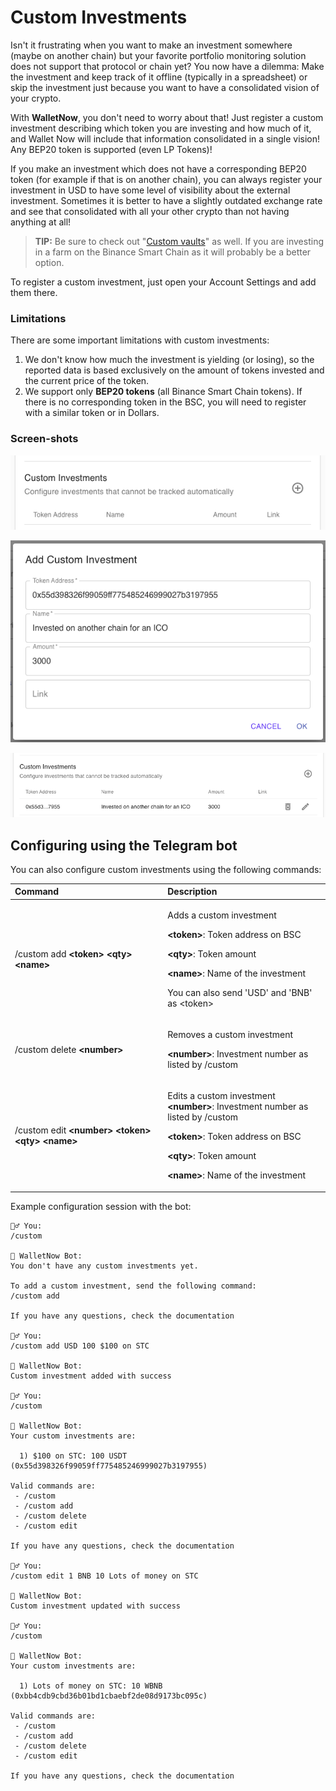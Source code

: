# Custom Investments

Isn't it frustrating when you want to make an investment somewhere \(maybe on another chain\) but your favorite portfolio monitoring solution does not support that protocol or chain yet? You now have a dilemma: Make the investment and keep track of it offline \(typically in a spreadsheet\) or skip the investment just because you want to have a consolidated vision of your crypto.

With **WalletNow**, you don't need to worry about that! Just register a custom investment describing which token you are investing and how much of it, and Wallet Now will include that information consolidated in a single vision! Any BEP20 token is supported \(even LP Tokens\)!

If you make an investment which does not have a corresponding BEP20 token \(for example if that is on another chain\), you can always register your investment in USD to have some level of visibility about the external investment. Sometimes it is better to have a slightly outdated exchange rate and see that consolidated with all your other crypto than not having anything at all!

> **TIP:** Be sure to check out "[Custom vaults](custom-vaults.md)" as well. If you are investing in a farm on the Binance Smart Chain as it will probably be a better option.

To register a custom investment, just open your Account Settings and add them there.

### Limitations

There are some important limitations with custom investments:

1. We don't know how much the investment is yielding \(or losing\), so the reported data is based exclusively on the amount of tokens invested and the current price of the token.
2. We support only **BEP20 tokens** \(all Binance Smart Chain tokens\). If there is no corresponding token in the BSC, you will need to register with a similar token or in Dollars.

### Screen-shots

![](../.gitbook/assets/image%20%288%29.png)

![](../.gitbook/assets/image%20%289%29.png)

![](../.gitbook/assets/image%20%282%29.png)

## Configuring using the Telegram bot

You can also configure custom investments using the following commands:

<table>
  <thead>
    <tr>
      <th style="text-align:left">Command</th>
      <th style="text-align:left">Description</th>
    </tr>
  </thead>
  <tbody>
    <tr>
      <td style="text-align:left">/custom add <b>&lt;token&gt; &lt;qty&gt; &lt;name&gt;</b>
      </td>
      <td style="text-align:left">
        <p>Adds a custom investment</p>
        <p><b>&lt;token&gt;</b>: Token address on BSC</p>
        <p><b>&lt;qty&gt;</b>: Token amount</p>
        <p><b>&lt;name&gt;</b>: Name of the investment</p>
        <p></p>
        <p>You can also send &apos;USD&apos; and &apos;BNB&apos; as &lt;token&gt;</p>
      </td>
    </tr>
    <tr>
      <td style="text-align:left">/custom delete <b>&lt;number&gt;</b>
      </td>
      <td style="text-align:left">
        <p>Removes a custom investment</p>
        <p><b>&lt;number&gt;</b>: Investment number as listed by /custom</p>
      </td>
    </tr>
    <tr>
      <td style="text-align:left">/custom edit <b>&lt;number&gt; &lt;token&gt; &lt;qty&gt; &lt;name&gt;</b>
      </td>
      <td style="text-align:left">
        <p>Edits a custom investment
          <br /><b>&lt;number&gt;</b>: Investment number as listed by /custom</p>
        <p><b>&lt;token&gt;</b>: Token address on BSC</p>
        <p><b>&lt;qty&gt;</b>: Token amount</p>
        <p><b>&lt;name&gt;</b>: Name of the investment</p>
      </td>
    </tr>
  </tbody>
</table>

Example configuration session with the bot:

```text
🙍‍♂️ You:
/custom

🤖 WalletNow Bot:
You don't have any custom investments yet.

To add a custom investment, send the following command:
/custom add

If you have any questions, check the documentation

🙍‍♂️ You:
/custom add USD 100 $100 on STC

🤖 WalletNow Bot:
Custom investment added with success

🙍‍♂️ You:
/custom

🤖 WalletNow Bot:
Your custom investments are:

  1) $100 on STC: 100 USDT (0x55d398326f99059ff775485246999027b3197955)

Valid commands are:
 - /custom
 - /custom add
 - /custom delete
 - /custom edit

If you have any questions, check the documentation

🙍‍♂️ You:
/custom edit 1 BNB 10 Lots of money on STC

🤖 WalletNow Bot:
Custom investment updated with success

🙍‍♂️ You:
/custom

🤖 WalletNow Bot:
Your custom investments are:

  1) Lots of money on STC: 10 WBNB (0xbb4cdb9cbd36b01bd1cbaebf2de08d9173bc095c)

Valid commands are:
 - /custom
 - /custom add
 - /custom delete
 - /custom edit

If you have any questions, check the documentation
```

